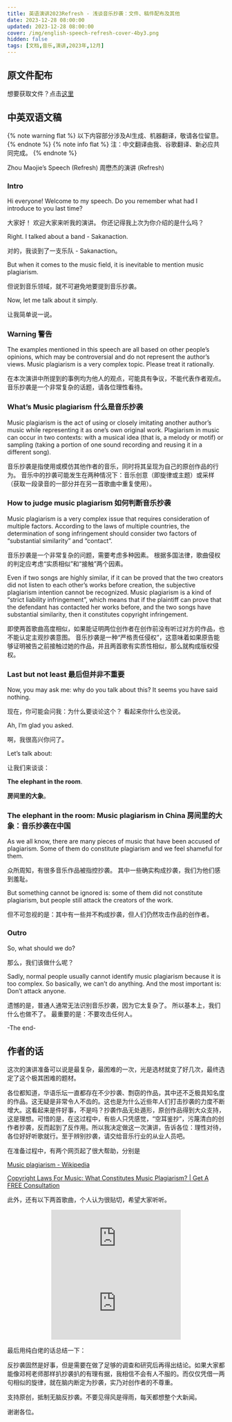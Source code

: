 ```yaml
---
title: 英语演讲2023Refresh - 浅谈音乐抄袭：文件、稿件配布及其他
date: 2023-12-28 08:00:00
updated: 2023-12-28 08:00:00
cover: /img/english-speech-refresh-cover-4by3.png
hidden: false
tags: [文档,音乐,演讲,2023年,12月]
---
```


## 原文件配布

想要获取文件？点击[这里](/file/英语演讲2023_Refresh.zip)

## 中英双语文稿

{% note warning flat %}
以下内容部分涉及AI生成、机器翻译，敬请各位留意。
{% endnote %}
{% note info flat %}
注：中文翻译由我、谷歌翻译、新必应共同完成。
{% endnote %}

Zhou Maojie’s Speech (Refresh)
周懋杰的演讲 (Refresh)

### Intro

Hi everyone! Welcome to my speech. Do you remember what had I introduce to you last time?

大家好！ 欢迎大家来听我的演讲。 你还记得我上次为你介绍的是什么吗？

Right. I talked about a band - Sakanaction.

对的，我谈到了一支乐队 - Sakanaction。

But when it comes to the music field, it is inevitable to mention music plagiarism.

但说到音乐领域，就不可避免地要提到音乐抄袭。

Now, let me talk about it simply.

让我简单说一说。

### Warning 警告

The examples mentioned in this speech are all based on other people’s opinions, which may be controversial and do not represent the author’s views. Music plagiarism is a very complex topic. Please treat it rationally.

在本次演讲中所提到的事例均为他人的观点，可能具有争议，不能代表作者观点。音乐抄袭是一个非常复杂的话题，请各位理性看待。

### What’s Music plagiarism 什么是音乐抄袭

Music plagiarism is the act of using or closely imitating another author’s music while representing it as one’s own original work. Plagiarism in music can occur in two contexts: with a musical idea (that is, a melody or motif) or sampling (taking a portion of one sound recording and reusing it in a different song).

音乐抄袭是指使用或模仿其他作者的音乐，同时将其呈现为自己的原创作品的行为。 音乐中的抄袭可能发生在两种情况下：音乐创意（即旋律或主题）或采样（获取一段录音的一部分并在另一首歌曲中重复使用）。

### How to judge music plagiarism 如何判断音乐抄袭

Music plagiarism is a very complex issue that requires consideration of multiple factors. According to the laws of multiple countries, the determination of song infringement should consider two factors of “substantial similarity” and “contact”.

音乐抄袭是一个非常复杂的问题，需要考虑多种因素。 根据多国法律，歌曲侵权的判定应考虑“实质相似”和“接触”两个因素。

Even if two songs are highly similar, if it can be proved that the two creators did not listen to each other’s works before creation, the subjective plagiarism intention cannot be recognized. Music plagiarism is a kind of “strict liability infringement”, which means that if the plaintiff can prove that the defendant has contacted her works before, and the two songs have substantial similarity, then it constitutes copyright infringement.

即使两首歌曲高度相似，如果能证明两位创作者在创作前没有听过对方的作品，也不能认定主观抄袭意图。 音乐抄袭是一种“严格责任侵权”，这意味着如果原告能够证明被告之前接触过她的作品，并且两首歌有实质性相似，那么就构成版权侵权。

### Last but not least 最后但并非不重要

Now, you may ask me: why do you talk about this? It seems you have said nothing.

现在，你可能会问我：为什么要谈论这个？ 看起来你什么也没说。

Ah, I’m glad you asked.

啊，我很高兴你问了。

Let’s talk about:

让我们来谈谈：

**The elephant in the room**.

**房间里的大象**。

### The elephant in the room: Music plagiarism in China 房间里的大象：音乐抄袭在中国

As we all know, there are many pieces of music that have been accused of plagiarism. Some of them do constitute plagiarism and we feel shameful for them.

众所周知，有很多音乐作品被指控抄袭。 其中一些确实构成抄袭，我们为他们感到羞耻。

But something cannot be ignored is: some of them did not constitute plagiarism, but people still attack the creators of the work.

但不可忽视的是：其中有一些并不构成抄袭，但人们仍然攻击作品的创作者。

### Outro

So, what should we do?

那么，我们该做什么呢？

Sadly, normal people usually cannot identify music plagiarism because it is too complex. So basically, we can’t do anything. And the most important is: Don’t attack anyone.

遗憾的是，普通人通常无法识别音乐抄袭，因为它太复杂了。 所以基本上，我们什么也做不了。 最重要的是：不要攻击任何人。

-The end-

## 作者的话

这次的演讲准备可以说是最复杂，最困难的一次，光是选材就变了好几次，最终选定了这个极其困难的题材。

各位都知道，华语乐坛一直都存在不少抄袭、剽窃的作品，其中还不乏极具知名度的作品。这无疑是非常令人不齿的。这也是为什么近些年人们打击抄袭的力度不断增大。这看起来是件好事，不是吗？抄袭作品无处遁形，原创作品得到大众支持，这是理想。可惜的是，在这过程中，有些人只凭感觉，“空耳鉴抄”，污蔑清白的创作者抄袭，反而起到了反作用。所以我决定做这一次演讲，告诉各位：理性对待，各位好好听歌就行。至于辨别抄袭，请交给音乐行业的从业人员吧。

在准备过程中，有两个网页起了很大帮助，分别是

[Music plagiarism - Wikipedia](https://en.wikipedia.org/wiki/Music_plagiarism)

[Copyright Laws For Music: What Constitutes Music Plagiarism? | Get A FREE Consultation](https://www.paulandpaul.com/copyright-laws-for-music-what-constitutes-music-plagiarism/)

此外，还有以下两首歌曲，个人认为很贴切，希望大家听听。

<div align=center class="aspect-ratio">
    <iframe src="https://player.bilibili.com/player.html?bvid=BV1wW411n771&page=1&high_quality=1&danmaku=0&autoplay=0"
    scrolling="no"
    border="0"
    frameborder="no"
    framespacing="0"
    high_quality=1
    danmaku=1
    allowfullscreen="true">
    </iframe>
</div>

<div align=center class="aspect-ratio">
    <iframe src="https://player.bilibili.com/player.html?bvid=BV11x411H7UY&page=1&high_quality=1&danmaku=0&autoplay=0"
    scrolling="no"
    border="0"
    frameborder="no"
    framespacing="0"
    high_quality=1
    danmaku=1
    allowfullscreen="true">
    </iframe>
</div>

最后用纯白佬的话总结一下：

反抄袭固然是好事，但是需要在做了足够的调查和研究后再得出结论。如果大家都能像邓柯老师那样扒抄袭扒的有理有据，我相信不会有人不服的。而仅仅凭借一两句相似的旋律，就在脑内断定为抄袭，实乃对创作者的不尊重。

支持原创，抵制无脑反抄袭。不要见得风是得雨，每天都想整个大新闻。

谢谢各位。
